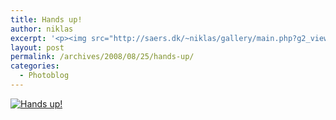 ```yaml
---
title: Hands up!
author: niklas
excerpt: '<p><img src="http://saers.dk/~niklas/gallery/main.php?g2_view=core.DownloadItem&g2_itemId=7560&g2_serialNumber=2" alt="Hands up!" title="Hands up!"/><br/>Been a long time since my last post, this picture is from Vadehavsfestivalen</p>'
layout: post
permalink: /archives/2008/08/25/hands-up/
categories:
  - Photoblog
---
```

<a href="http://saers.dk/~niklas/gallery/main.php?g2_itemId=7559&g2_imageViewsIndex=1" class="broken_link"><img src="http://saers.dk/~niklas/gallery/main.php?g2_view=core.DownloadItem&#038;g2_itemId=7561&#038;g2_serialNumber=2" alt="Hands up!" title="Hands up!" /></a>